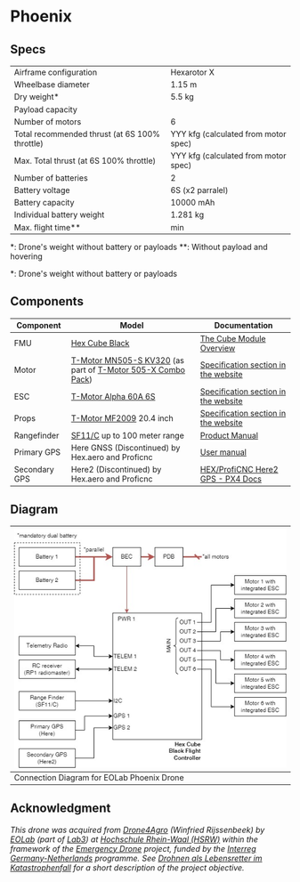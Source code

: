 # Phoenix

## Specs

|                                                |                                      |
|------------------------------------------------|--------------------------------------|
| Airframe configuration                         | Hexarotor X                          |
| Wheelbase diameter                             | 1.15 m                               |
| Dry weight*                                    | 5.5 kg                               |
| Payload capacity                               |                                      |
| Number of motors                               | 6                                    |
| Total recommended thrust (at 6S 100% throttle) | YYY kfg (calculated from motor spec) |
| Max. Total thrust (at 6S 100% throttle)        | YYY kfg (calculated from motor spec) |
| Number of batteries                            | 2                                    |
| Battery voltage                                | 6S (x2 parralel)                     |
| Battery capacity                               | 10000 mAh                            |
| Individual battery weight                      | 1.281 kg                             |
| Max. flight time**                             | <to be measured> min                 |

*: Drone's weight without battery or payloads
**: Without payload and hovering

*: Drone's weight without battery or payloads

## Components

| Component     | Model                                                                                                                                                                                                                 | Documentation                                                                                                    |
|---------------|-----------------------------------------------------------------------------------------------------------------------------------------------------------------------------------------------------------------------|------------------------------------------------------------------------------------------------------------------|
| FMU           | [Hex Cube Black](https://docs.px4.io/main/en/flight_controller/pixhawk-2.html)                                                                                                                                        | [The Cube Module Overview](https://docs.cubepilot.org/user-guides/autopilot/the-cube-module-overview)            |
| Motor         | [T-Motor MN505-S KV320](https://store.tmotor.com/product/mn505-s-kv320-motor-navigator-type.html) (as part of [T-Motor 505-X Combo Pack](https://store.tmotor.com/product/505-x-standard-integrated-propulsion.html)) | [Specification section in the website](https://store.tmotor.com/product/mn505-s-kv320-motor-navigator-type.html) |
| ESC           | [T-Motor Alpha 60A 6S](https://store.tmotor.com/product/alpha-60a-6s-esc.html)                                                                                                                                        | [Specification section in the website](https://store.tmotor.com/product/alpha-60a-6s-esc.html)                   |
| Props         | [T-Motor MF2009](https://store.tmotor.com/product/mf2009-polymer-folding-prop.html) 20.4 inch                                                                                                                         | [Specification section in the website](https://store.tmotor.com/product/mf2009-polymer-folding-prop.html)        |
| Rangefinder   | [SF11/C](https://lightwarelidar.com/shop/sf11-c-100-m/) up to 100 meter range                                                                                                                                         | [Product Manual](https://www.documents.lightware.co.za/SF11%20-%20Laser%20Altimeter%20Manual%20-%20Rev%2010.pdf) |
| Primary GPS   | Here GNSS (Discontinued) by Hex.aero and Proficnc                                                                                                                                                                     | [User manual](https://www.mybotshop.de/Datasheet/Here_GNSS_Pixhawk2.1.pdf)                                       |
| Secondary GPS | Here2 (Discontinued) by Hex.aero and Proficnc                                                                                                                                                                         | [HEX/ProfiCNC Here2 GPS - PX4 Docs](https://docs.px4.io/main/en/gps_compass/gps_hex_here2.html)                  |

## Diagram

| ![Phoenix Diagram](./phoenix-diagram.jpg)  |
|--------------------------------------------|
| Connection Diagram for EOLab Phoenix Drone |

## Acknowledgment

*This drone was acquired from [Drone4Agro](https://drone4agro.com/en) (Winfried Rijssenbeek) by [EOLab](https://www.eolab.de/) (part of [Lab3](https://www.hochschule-rhein-waal.de/en/faculties/communication-and-environment/laboratories/lab3)) at [Hochschule Rhein-Waal (HSRW)](https://www.hochschule-rhein-waal.de) within the framework of the [Emergency Drone](https://deutschland-nederland.eu/en/projects/emergency-drone/) project, funded by the [Interreg Germany-Netherlands](https://deutschland-nederland.eu/en/) programme. See [Drohnen als Lebensretter im Katastrophenfall](https://deutschland-nederland.eu/de/drohnen-als-lebensretter-im-katastrophenfall/) for a short description of the project objective.*
